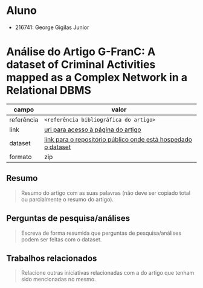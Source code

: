 # Aluno
* 216741: George Gigilas Junior

# Análise do Artigo G-FranC: A dataset of Criminal Activities mapped as a Complex Network in a Relational DBMS

| campo | valor |
|------------|----------------------------------------|
| referência | `<referência bibliográfica do artigo>` |
| link       | [url para acesso à página do artigo](https://drive.google.com/file/d/1aDWRGteO0y5WwL6zl509YBEY8BulAwht/view) |
| dataset | [link para o repositório público onde está hospedado o dataset](https://bitbucket.org/gbdi/g-franc/.) |
| formato | zip |

## Resumo

> Resumo do artigo com as suas palavras (não deve ser copiado total ou parcialmente o resumo do artigo).

## Perguntas de pesquisa/análises

> Escreva de forma resumida que perguntas de pesquisa/análises podem ser feitas com o dataset.

## Trabalhos relacionados

> Relacione outras iniciativas relacionadas com a do artigo que tenham sido mencionadas no mesmo.
